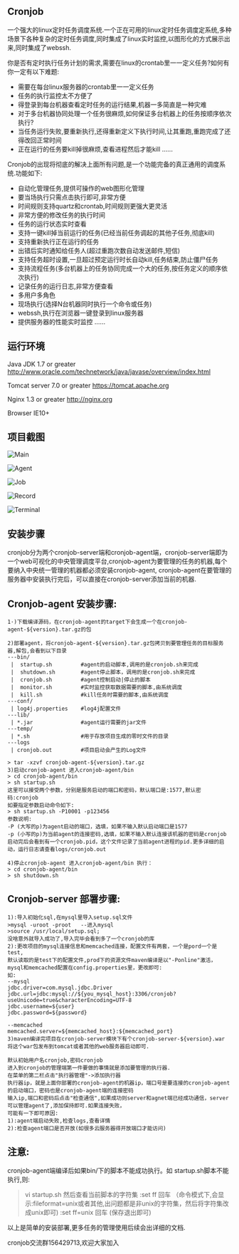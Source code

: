 ## Cronjob

    
一个强大的linux定时任务调度系统.一个正在可用的linux定时任务调度定系统,多种场景下各种复杂的定时任务调度,同时集成了linux实时监控,以图形化的方式展示出来,同时集成了webssh.

你是否有定时执行任务计划的需求,需要在linux的crontab里一一定义任务?如何有你一定有以下难题:
 -  需要在每台linux服务器的crontab里一一定义任务
 -  任务的执行监控太不方便了
 -  得登录到每台机器查看定时任务的运行结果,机器一多简直是一种灾难
 -  对于多台机器协同处理一个任务很麻烦,如何保证多台机器上的任务按顺序依次执行?
 -  当任务运行失败,要重新执行,还得重新定义下执行时间,让其重跑,重跑完成了还得改回正常时间
 -  正在运行的任务要kill掉很麻烦,查看进程然后才能kill
......

Cronjob的出现将彻底的解决上面所有问题,是一个功能完备的真正通用的调度系统.功能如下:
 -  自动化管理任务,提供可操作的web图形化管理
 -  要当场执行只需点击执行即可,非常方便
 -  时间规则支持quartz和crontab,时间规则更强大更灵活
 -  非常方便的修改任务的执行时间
 -  任务的运行状态实时查看
 -  支持一键kill掉当前运行的任务(已经当前任务调起的其他子任务,彻底kill)
 -  支持重新执行正在运行的任务
 -  出错后实时通知给任务人(超过重跑次数自动发送邮件,短信)
 -  支持任务超时设置,一旦超过预定运行时长自动kill,任务结束,防止僵尸任务
 -  支持流程任务(多台机器上的任务协同完成一个大的任务,按任务定义的顺序依次执行)
 -  记录任务的运行日志,非常方便查看
 -  多用户多角色
 -  现场执行(选择N台机器同时执行一个命令或任务)
 -  webssh,执行在浏览器一键登录到linux服务器
 -  提供服务器的性能实时监控
......
    
   

## 运行环境

Java JDK 1.7 or greater
http://www.oracle.com/technetwork/java/javase/overview/index.html

Tomcat server 7.0 or greater
https://tomcat.apache.org

Nginx 1.3 or greater
http://nginx.org

Browser 
IE10+
   
   
## 项目截图   

![Main](https://github.com/wolfboys/cronjob/blob/master/img/main.png)

![Agent](https://github.com/wolfboys/cronjob/blob/master/img/agent.png)

![Job](https://github.com/wolfboys/cronjob/blob/master/img/job.png)

![Record](https://github.com/wolfboys/cronjob/blob/master/img/record.png)

![Terminal](https://github.com/wolfboys/cronjob/blob/master/img/terminal.png)


## 安装步骤

 cronjob分为两个cronjob-server端和cronjob-agent端，cronjob-server端即为一个web可视化的中央管理调度平台,cronjob-agent为要管理的任务的机器,每个要纳入中央统一管理的机器都必须安装cronjob-agent, cronjob-agent在要管理的服务器中安装执行完后，可以直接在cronjob-server添加当前的机器.


## Cronjob-agent 安装步骤:
```
1·)下载编译源码，在cronjob-agent的target下会生成一个在cronjob-agent-${version}.tar.gz的包

2)部署agent，将cronjob-agent-${version}.tar.gz包拷贝到要管理任务的目标服务器,解包,会看到以下目录
---bin/
 |  startup.sh         #agent的启动脚本,调用的是cronjob.sh来完成
 |  shutdown.sh        #agent停止脚本，调用的是cronjob.sh来完成
 |  cronjob.sh         #agent控制启动|停止的脚本
 |  monitor.sh         #实时监控获取数据需要的脚本,由系统调度
 |  kill.sh            #kill任务时需要的脚本,由系统调度
---conf/
 | log4j.properties    #log4j配置文件
---lib/
 | *.jar               #agent运行需要的jar文件
---temp/
 | *.sh                #用于存放项目生成的零时文件的目录
---logs
 | cronjob.out         #项目启动会产生的Log文件

> tar -xzvf cronjob-agent-${version}.tar.gz
3)启动cronjob-agent 进入cronjob-agent/bin
> cd cronjob-agent/bin
> sh startup.sh
这里可以接受两个参数，分别是服务启动的端口和密码，默认端口是:1577,默认密码:cronjob
如要指定参数启动命令如下:
> sh startup.sh -P10001 -p123456
参数说明:
-P (大写的p)为agent启动的端口，选填，如果不输入默认启动端口是1577
-p (小写的p)为当前agent的连接密码,选填，如果不输入默认连接该机器的密码是cronjob
启动完后会看到有一个cronjob.pid，这个文件记录了当前agent进程的pid.更多详细的启动，运行日志请查看logs/cronjob.out

4)停止cronjob-agent 进入cronjob-agent/bin 执行：
> cd cronjob-agent/bin
> sh shutdown.sh

```
  
## Cronjob-server 部署步骤:

```
1):导入初始化sql,在mysql里导入setup.sql文件
>mysql -uroot -proot   --进入mysql
>source /usr/local/setup.sql;
没啥意外就导入成功了,导入完毕会看到多了一个cronjob的库
2):更改项目的mysql连接信息和memcached连接，配置文件有两套，一个是pord一个是test,
默认读取的是test下的配置文件,prod下的资源文件maven编译是以"-Ponline"激活，
mysql和memcached配置在config.properties里，更改即可:
如:
--mysql
jdbc.driver=com.mysql.jdbc.Driver
jdbc.url=jdbc:mysql://${you_mysql_host}:3306/cronjob?useUnicode=true&characterEncoding=UTF-8
jdbc.username=${user}
jdbc.password=${password}

--memcached
memcached.server=${memcached_host}:${memcached_port}
3)maven编译完项目在cronjob-server模块下有个cronjob-server-${version}.war
将这个war包发布到tomcat或者其他的web服务器启动即可.

默认初始用户名cronjob,密码cronjob
进入到cronjob的管理端第一件要做的事情就是添加要管理的执行器.
在菜单的第二栏点击"执行器管理"->添加执行器
执行器ip，就是上面你部署的cronjob-agent的机器ip，端口号是要连接的cronjob-agent的启动端口，密码也是cronjob-agent端的连接密码
输入ip,端口和密码后点击"检查通信",如果成功则server和agnet端已经成功通信，server可以管理agent了,添加保持即可.如果连接失败，
可能有一下即可原因:
1):agent端启动失败,检查logs,查看详情
2):检查agent端口是否开放(如很多云服务器得开放端口才能访问)
```  
## 注意:
cronjob-agent端编译后如果bin/下的脚本不能成功执行。如 startup.sh脚本不能执行,则:
>vi startup.sh
然后查看当前脚本的字符集
:set ff 回车 （命令模式下,会显示:fileformat=unix或者其他,出问题都是非unix的字符集，然后将字符集改成unix即可)
:set ff=unix 回车 (保存退出即可)

以上是简单的安装部署,更多任务的管理使用后续会出详细的文档.

cronjob交流群156429713,欢迎大家加入
        
    
    
    
